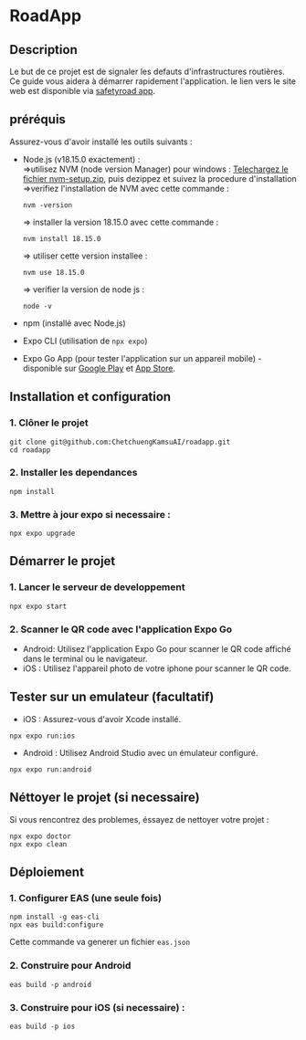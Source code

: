 # RoadApp


## Description
Le but de ce projet est de signaler les defauts d'infrastructures routières. Ce guide vous aidera à démarrer rapidement l'application. le lien vers le site web est disponible via [safetyroad app](https://safetyroad.onrender.com/).

## préréquis
Assurez-vous d'avoir installé les outils suivants : 

* Node.js (v18.15.0 exactement) :<br>
    =>utilisez NVM (node version Manager) pour windows :  [Telechargez le  fichier nvm-setup.zip](https://github.com/coreybutler/nvm-windows/releases?form=MG0AV3), puis dezippez et suivez la procedure d'installation<br>
    =>verifiez l'installation de NVM avec cette commande : 
    ```
    nvm -version
    ```
    => installer la version 18.15.0 avec cette commande :
    ```
    nvm install 18.15.0
    ```
    => utiliser cette version installee : 
    ```
    nvm use 18.15.0
    ```
    => verifier la version de node js : 
    ```
    node -v
    ```

* npm (installé avec Node.js)
* Expo CLI (utilisation de `npx expo`)
* Expo Go App (pour tester l'application sur un appareil mobile) - disponible sur [Google Play](https://play.google.com/store/games?pli=1)
 et [App Store](https://www.apple.com/app-store/).

## Installation et configuration

### 1. Clôner le projet
```
git clone git@github.com:ChetchuengKamsuAI/roadapp.git
cd roadapp
```
### 2. Installer les dependances
```
npm install
```
### 3. Mettre à jour expo si necessaire :
```
npx expo upgrade
```

## Démarrer le projet 

### 1. Lancer le serveur de developpement
```
npx expo start
```
### 2. Scanner le QR code avec l'application Expo Go

* Android:
Utilisez l'application Expo Go pour scanner le QR code affiché dans le terminal ou le navigateur.
* iOS : 
Utilisez l'appareil photo de votre iphone pour scanner le QR code.

## Tester sur un emulateur (facultatif)

* iOS : Assurez-vous d'avoir Xcode installé.
```
npx expo run:ios
```
* Android : Utilisez Android Studio avec un émulateur configuré.
```
npx expo run:android
```

## Néttoyer le projet (si necessaire)
Si vous rencontrez des problemes, éssayez de nettoyer votre projet : 
```
npx expo doctor
npx expo clean
```

## Déploiement 
### 1. Configurer EAS (une seule fois)
```
npm install -g eas-cli
npx eas build:configure
```
Cette commande va generer un fichier `eas.json`

### 2. Construire pour Android
```
eas build -p android
```

### 3. Construire pour iOS (si necessaire) : 
```
eas build -p ios
```


